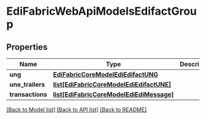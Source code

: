 # EdiFabricWebApiModelsEdifactGroup

## Properties
Name | Type | Description | Notes
------------ | ------------- | ------------- | -------------
**ung** | [**EdiFabricCoreModelEdiEdifactUNG**](EdiFabricCoreModelEdiEdifactUNG.md) |  | [optional] 
**une_trailers** | [**list[EdiFabricCoreModelEdiEdifactUNE]**](EdiFabricCoreModelEdiEdifactUNE.md) |  | [optional] 
**transactions** | [**list[EdiFabricCoreModelEdiEdiMessage]**](EdiFabricCoreModelEdiEdiMessage.md) |  | [optional] 

[[Back to Model list]](../README.md#documentation-for-models) [[Back to API list]](../README.md#documentation-for-api-endpoints) [[Back to README]](../README.md)


